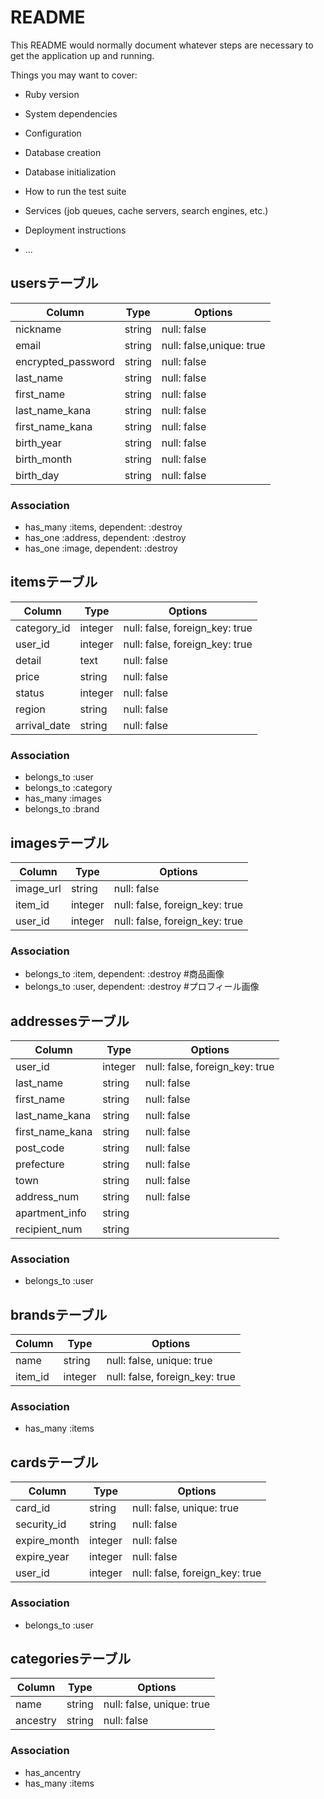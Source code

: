 # README

This README would normally document whatever steps are necessary to get the
application up and running.

Things you may want to cover:

* Ruby version

* System dependencies

* Configuration

* Database creation

* Database initialization

* How to run the test suite

* Services (job queues, cache servers, search engines, etc.)

* Deployment instructions

* ...


## usersテーブル
|Column|Type|Options|
|------|----|-------|
|nickname|string|null: false|             #ニックネーム
|email|string|null: false,unique: true|
|encrypted_password|string|null: false|
|last_name|string|null: false|            #姓
|first_name|string|null: false|           #名
|last_name_kana|string|null: false|       #振り仮名(姓)
|first_name_kana|string|null: false|      #振り仮名(名)
|birth_year|string|null: false|           #西暦
|birth_month|string|null: false|          #月
|birth_day|string|null: false|            #日

### Association
- has_many :items, dependent: :destroy
- has_one :address, dependent: :destroy
- has_one :image, dependent: :destroy


## itemsテーブル
|Column|Type|Options|
|------|----|-------|
|category_id|integer|null: false, foreign_key: true|
|user_id|integer|null: false, foreign_key: true|
|detail|text|null: false|          #商品説明
|price|string|null: false|         #値段
|status|integer|null: false|       #商品の状態
|region|string|null: false|        #発送元地域
|arrival_date|string|null: false|  #発送日

### Association
- belongs_to :user
- belongs_to :category
- has_many :images
- belongs_to :brand


## imagesテーブル
|Column|Type|Options|
|------|----|-------|
|image_url|string|null: false|    #商品用の写真URL
|item_id|integer|null: false, foreign_key: true|
|user_id|integer|null: false, foreign_key: true|   

### Association
- belongs_to :item, dependent: :destroy        #商品画像
- belongs_to :user, dependent: :destroy        #プロフィール画像



## addressesテーブル
|Column|Type|Options|
|------|----|-------|
|user_id|integer|null: false, foreign_key: true|
|last_name|string|null: false|       #姓
|first_name|string|null: false|      #名
|last_name_kana|string|null: false|  #振り仮名(姓)
|first_name_kana|string|null: false| #振り仮名(名)
|post_code|string|null: false|       #郵便番号
|prefecture|string|null: false|      #都道府県
|town|string|null: false|            #市区町村
|address_num|string|null: false|     #番地
|apartment_info|string||             #マンション名やビル名、その部屋番号
|recipient_num|string||              #お届け先の電話番号

### Association
- belongs_to :user


## brandsテーブル
|Column|Type|Options|  
|------|----|-------|
|name|string|null: false, unique: true|  
|item_id|integer|null: false, foreign_key: true|  

### Association
- has_many :items


## cardsテーブル
|Column|Type|Options|  
|------|----|-------|
|card_id|string|null: false, unique: true|  
|security_id|string|null: false| 
|expire_month|integer|null: false| 
|expire_year|integer|null: false| 
|user_id|integer|null: false, foreign_key: true|  

### Association
- belongs_to :user


## categoriesテーブル
|Column|Type|Options|  
|------|----|-------|
|name|string|null: false, unique: true|  
|ancestry|string|null: false|            


### Association
- has_ancentry 
- has_many :items


